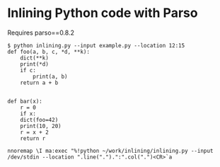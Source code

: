 Inlining Python code with Parso
===============================

Requires parso==0.8.2

```
$ python inlining.py --input example.py --location 12:15
def foo(a, b, c, *d, **k):
    dict(**k)
    print(*d)
    if c:
        print(a, b)
    return a + b


def bar(x):
    r = 0
    if x:
    dict(foo=42)
    print(10, 20)
    r = x + 2
    return r
```

```
nnoremap \I ma:exec "%!python ~/work/inlining/inlining.py --input /dev/stdin --location ".line(".").":".col(".")<CR>`a
```
